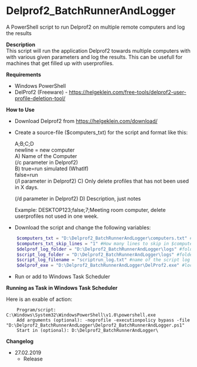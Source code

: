 # Delprof2_BatchRunnerAndLogger
  A PowerShell script to run Delprof2 on multiple remote computers and log the results

**Description**  
  This script will run the application Delprof2  towards multiple computers with with various given parameters and log the results.
  This can be usefull for machines that get filled up with userprofiles.


**Requirements**
* Windows PowerShell
* DelProf2 (Freeware) - https://helgeklein.com/free-tools/delprof2-user-profile-deletion-tool/


**How to Use**  

* Download Delprof2 from https://helgeklein.com/download/
* Create a source-file ($computers_txt) for the script and format like this:

  A;B;C;D  
  newline = new computer  
  A) Name of the Computer  
     (/c parameter in Delprof2)     
  B) true=run simulated (WhatIf)  
     false=run     
     (/l parameter in Delprof2)
       C) Only delete profiles that has not been used in X days.  
       
     (/d parameter in Delprof2)
       D) Description, just notes
  
  Example: DESKTOP123;false;7;Meeting room computer, delete userprofiles not used in one week.

* Download the script and change the following variables:
```powershell
    $computers_txt = "D:\Delprof2_BatchRunnerAndLogger\computers.txt" #textfile with list of computers and parameters
    $computers_txt_skip_lines = "1" #How many lines to skip in $computers_txt file (If you want to write some instructions in top etc)
    $delprof_log_folder = "D:\Delprof2_BatchRunnerAndLogger\logs" #folder where the Delprof2 logs are saved
    $script_log_folder = "D:\Delprof2_BatchRunnerAndLogger\logs" #folder where script logs are saved
    $script_log_filename = "scriptrun_log.txt" #name of the script log
    $delprof_exe = "D:\Delprof2_BatchRunnerAndLogger\DelProf2.exe" #location of DelProf2 exe-file.
```
* Run or add to Windows Task Scheduler

**Running as Task in Windows Task Scheduler**

Here is an exable of action:
```
    Program/script: C:\Windows\System32\WindowsPowerShell\v1.0\powershell.exe
    Add arguments (optional): -noprofile -executionpolicy bypass -file "D:\Delprof2_BatchRunnerAndLogger\Delprof2_BatchRunnerAndLogger.ps1"
    Start in (optional): D:\Delprof2_BatchRunnerAndLogger\
```
**Changelog**  

* 27.02.2019
    * Release
